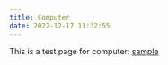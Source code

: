 ```yaml
---
title: Computer
date: 2022-12-17 13:32:55
---
```


This is a test page for computer: [sample](/en/computer/git-commands.html)